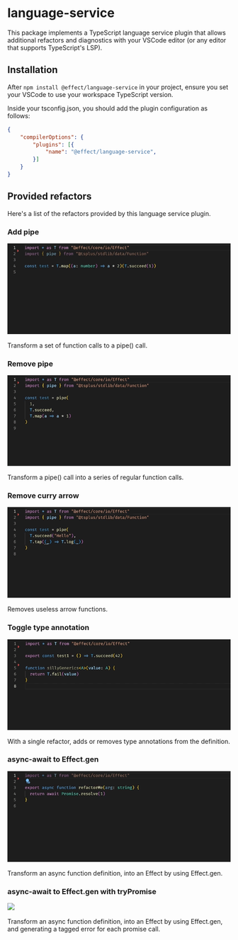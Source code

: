 # language-service

This package implements a TypeScript language service plugin that allows additional refactors and diagnostics with your VSCode editor (or any editor that supports TypeScript's LSP).

## Installation

After `npm install @effect/language-service` in your project, ensure you set your VSCode to use your workspace TypeScript version.

Inside your tsconfig.json, you should add the plugin configuration as follows:

```json
{
    "compilerOptions": {
        "plugins": [{
            "name": "@effect/language-service",
        }]
    }
}
```

## Provided refactors

Here's a list of the refactors provided by this language service plugin.

### Add pipe

![](images/add-pipe.gif)

Transform a set of function calls to a pipe() call.

### Remove pipe

![](images/remove-pipe.gif)

Transform a pipe() call into a series of regular function calls.

### Remove curry arrow

![](images/remove-curry-arrow.gif)

Removes useless arrow functions.

### Toggle type annotation

![](images/toggle-type-annotation.gif)

With a single refactor, adds or removes type annotations from the definition.

### async-await to Effect.gen

![](images/async-await-to-gen.gif)

Transform an async function definition, into an Effect by using Effect.gen.

### async-await to Effect.gen with tryPromise

![](images/async-await-to-gen-try-promise.gif)

Transform an async function definition, into an Effect by using Effect.gen, and generating a tagged error for each promise call.
